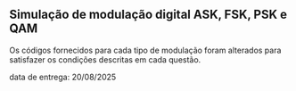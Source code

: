 ## Simulação de modulação digital ASK, FSK, PSK e QAM

Os códigos fornecidos para cada tipo de modulação foram alterados para satisfazer os condições descritas em cada questão. 

data de entrega: 20/08/2025
